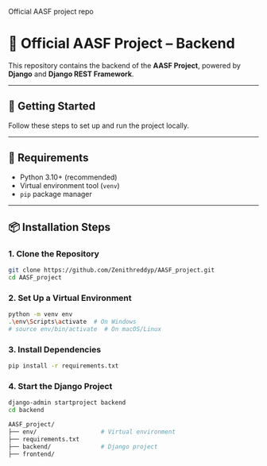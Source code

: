 Official AASF project repo



# 🧠 Official AASF Project – Backend

This repository contains the backend of the **AASF Project**, powered by **Django** and **Django REST Framework**.

---

## 🚀 Getting Started

Follow these steps to set up and run the project locally.

---

## 🔧 Requirements

- Python 3.10+ (recommended)
- Virtual environment tool (`venv`)
- `pip` package manager

---

## 📦 Installation Steps

### 1. Clone the Repository

```bash
git clone https://github.com/Zenithreddyp/AASF_project.git
cd AASF_project
```

### 2. Set Up a Virtual Environment

```bash
python -m venv env
.\env\Scripts\activate  # On Windows
# source env/bin/activate  # On macOS/Linux
```

### 3. Install Dependencies

```bash
pip install -r requirements.txt
```

### 4. Start the Django Project
```bash
django-admin startproject backend
cd backend
```

```bash
AASF_project/
├── env/                  # Virtual environment
├── requirements.txt
├── backend/              # Django project
├── frontend/
```










